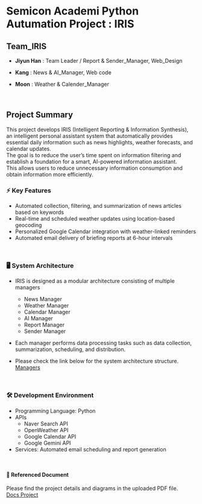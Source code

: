 # Semicon Academi Python Autumation Project : **IRIS**
## Team_IRIS
- **Jiyun Han** : Team Leader / Report & Sender_Manager, Web_Design

- **Kang** : News & AI_Manager, Web code

- **Moon** : Weather & Calender_Manager

  <br>

## Project Summary
This project develops IRIS (Intelligent Reporting & Information Synthesis), <br>
an intelligent personal assistant system that automatically provides essential daily information such as news highlights, weather forecasts, and calendar updates. <br>
The goal is to reduce the user’s time spent on information filtering and establish a foundation for a smart, AI-powered information assistant. <Br>
This allows users to reduce unnecessary information consumption and obtain information more efficiently.

### ⚡ Key Features
- Automated collection, filtering, and summarization of news articles based on keywords
- Real-time and scheduled weather updates using location-based geocoding
- Personalized Google Calendar integration with weather-linked reminders
- Automated email delivery of briefing reports at 6-hour intervals
<br>

### 🖥️ System Architecture
- IRIS is designed as a modular architecture consisting of multiple managers
  - News Manager
  - Weather Manager
  - Calendar Manager
  - AI Manager
  - Report Manager
  - Sender Manager
 
- Each manager performs data processing tasks such as data collection, summarization, scheduling, and distribution.
- Please check the link below for the system architecture structure. <br>
[Managers](https://github.com/J-HanRyang/Semicon_Academi/tree/main/Python_Automatical_Project_IRIS/Managers)
<br>

### 🛠 Development Environment 
- Programming Language: Python
- APIs
  - Naver Search API
  - OpenWeather API
  - Google Calendar API
  - Google Gemini API
- Services: Automated email scheduling and report generation
<br>

#### 📜 Referenced Document
Please find the project details and diagrams in the uploaded PDF file. <br>
[Docs Project](https://github.com/J-HanRyang/Semicon_Academi/tree/main/Python_Automatical_Project_IRIS/Docs)
